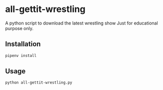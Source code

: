 # all-gettit-wrestling
A python script to download the latest wrestling show
Just for educational purpose only. 

## Installation
``` bash
pipenv install
```

## Usage
```
python all-gettit-wrestling.py
```
